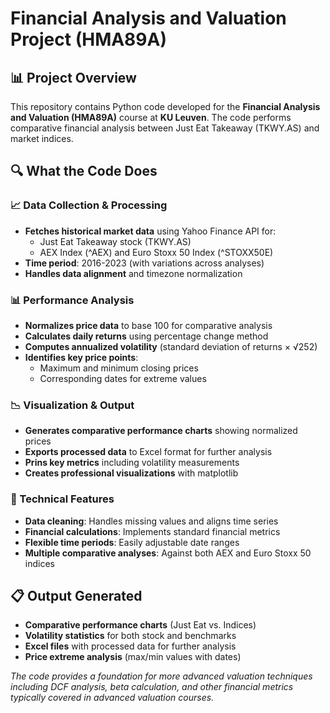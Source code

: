 # Financial Analysis and Valuation Project (HMA89A)

## 📊 Project Overview

This repository contains Python code developed for the **Financial Analysis and Valuation (HMA89A)** course at **KU Leuven**. The code performs comparative financial analysis between Just Eat Takeaway (TKWY.AS) and market indices.

## 🔍 What the Code Does

### 📈 Data Collection & Processing
- **Fetches historical market data** using Yahoo Finance API for:
  - Just Eat Takeaway stock (TKWY.AS)
  - AEX Index (^AEX) and Euro Stoxx 50 Index (^STOXX50E)
- **Time period**: 2016-2023 (with variations across analyses)
- **Handles data alignment** and timezone normalization

### 📊 Performance Analysis
- **Normalizes price data** to base 100 for comparative analysis
- **Calculates daily returns** using percentage change method
- **Computes annualized volatility** (standard deviation of returns × √252)
- **Identifies key price points**:
  - Maximum and minimum closing prices
  - Corresponding dates for extreme values

### 📉 Visualization & Output
- **Generates comparative performance charts** showing normalized prices
- **Exports processed data** to Excel format for further analysis
- **Prins key metrics** including volatility measurements
- **Creates professional visualizations** with matplotlib

### 🔧 Technical Features
- **Data cleaning**: Handles missing values and aligns time series
- **Financial calculations**: Implements standard financial metrics
- **Flexible time periods**: Easily adjustable date ranges
- **Multiple comparative analyses**: Against both AEX and Euro Stoxx 50 indices

## 📋 Output Generated

- **Comparative performance charts** (Just Eat vs. Indices)
- **Volatility statistics** for both stock and benchmarks
- **Excel files** with processed data for further analysis
- **Price extreme analysis** (max/min values with dates)

*The code provides a foundation for more advanced valuation techniques including DCF analysis, beta calculation, and other financial metrics typically covered in advanced valuation courses.*
